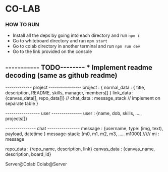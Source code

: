 # CO-LAB


### HOW TO RUN
* Install all the deps by going into each directory and run `npm i`
* Go to whiteboard directory and run `npm start`
* Go to colab directory in another terminal and run `npm run dev`
* Go to the link provided on the console

----------- TODO--------
    * Implement readme decoding (same as github readme)
------------------------


------------- project ----------------
project : {
    normal_data : { title, description, README, skills, manager, members[] }
    link_data : {canvas_data[], repo_data[]}
    // chat_data : message_stack // implement on separate table
}

----------------- user ---------------
user : {name, dob, skills, ....,  projects[]}

--------------- chat ----------------
message : {username, type: (img, text), payload, datetime }
message-stack: [m0, m1, m2, m3, ..... m1000] ///// mi : message

repo_data : {repo_name, description, link}
canvas_data : {canvas_name, description, board_id}

Server@Colab
Colab@Server
